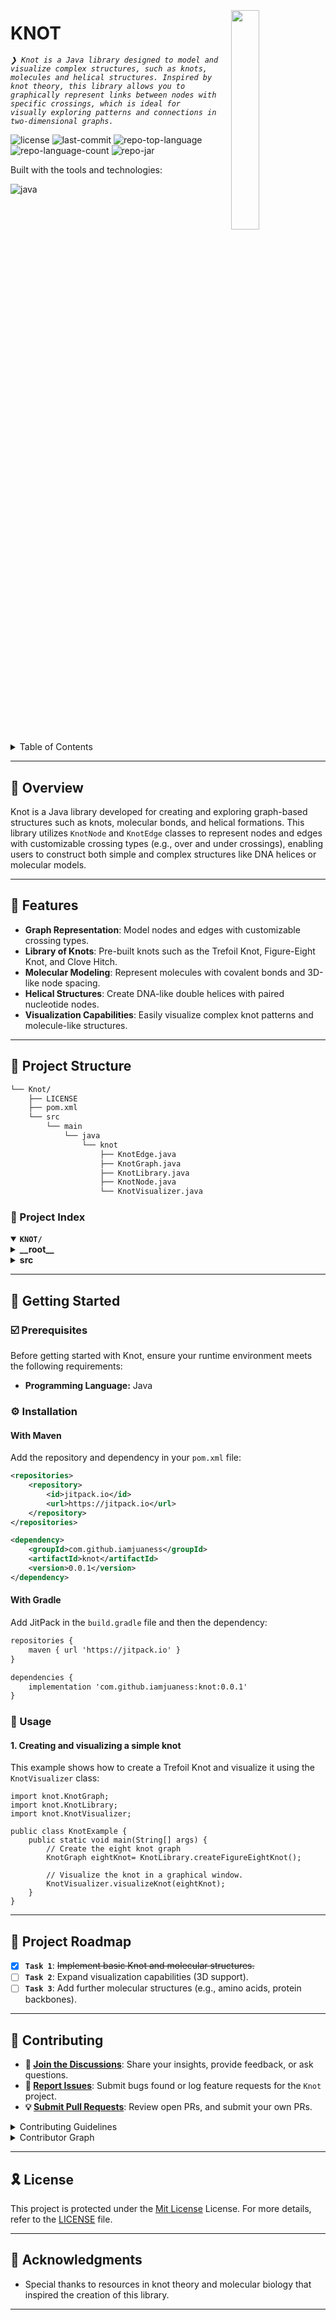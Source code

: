 <div align="left" style="position: relative;">
<img src="https://img.icons8.com/external-tal-revivo-regular-tal-revivo/96/external-readme-is-a-easy-to-build-a-developer-hub-that-adapts-to-the-user-logo-regular-tal-revivo.png" align="right" width="30%" style="margin: -20px 0 0 20px;">
<h1>KNOT</h1>
<p align="left">
	<em><code>❯ Knot is a Java library designed to model and visualize complex structures, such as knots, molecules and helical structures. Inspired by knot theory, this library allows you to graphically represent links between nodes with specific crossings, which is ideal for visually exploring patterns and connections in two-dimensional graphs.</code></em>
</p>
<p align="left">
	<img src="https://img.shields.io/github/license/iamjuaness/Knot?style=flat-square&logo=opensourceinitiative&logoColor=white&color=09f79f" alt="license">
	<img src="https://img.shields.io/github/last-commit/iamjuaness/Knot?style=flat-square&logo=git&logoColor=white&color=09f79f" alt="last-commit">
	<img src="https://img.shields.io/github/languages/top/iamjuaness/Knot?style=flat-square&color=09f79f" alt="repo-top-language">
	<img src="https://img.shields.io/github/languages/count/iamjuaness/Knot?style=flat-square&color=09f79f" alt="repo-language-count">
	<img src="https://jitpack.io/v/iamjuaness/Knot.svg" alt="repo-jar">
</p>
<p align="left">Built with the tools and technologies:</p>
<p align="left">
	<img src="https://img.shields.io/badge/java-%23ED8B00.svg?style=flat-square&logo=openjdk&logoColor=white" alt="java">
</p>
</div>
<br clear="right">

<details><summary>Table of Contents</summary>

- [📍 Overview](#-overview)
- [👾 Features](#-features)
- [📁 Project Structure](#-project-structure)
  - [📂 Project Index](#-project-index)
- [🚀 Getting Started](#-getting-started)
  - [☑️ Prerequisites](#-prerequisites)
  - [⚙️ Installation](#-installation)
  - [🤖 Usage](#🤖-usage)
  - [🧪 Testing](#🧪-testing)
- [📌 Project Roadmap](#-project-roadmap)
- [🔰 Contributing](#-contributing)
- [🎗 License](#-license)
- [🙌 Acknowledgments](#-acknowledgments)

</details>
<hr>

## 📍 Overview

Knot is a Java library developed for creating and exploring graph-based structures such as knots, molecular bonds, and helical formations. This library utilizes `KnotNode` and `KnotEdge` classes to represent nodes and edges with customizable crossing types (e.g., over and under crossings), enabling users to construct both simple and complex structures like DNA helices or molecular models.

---

## 👾 Features

- **Graph Representation**: Model nodes and edges with customizable crossing types.
- **Library of Knots**: Pre-built knots such as the Trefoil Knot, Figure-Eight Knot, and Clove Hitch.
- **Molecular Modeling**: Represent molecules with covalent bonds and 3D-like node spacing.
- **Helical Structures**: Create DNA-like double helices with paired nucleotide nodes.
- **Visualization Capabilities**: Easily visualize complex knot patterns and molecule-like structures.

---

## 📁 Project Structure

```sh
└── Knot/
    ├── LICENSE
    ├── pom.xml
    └── src
        └── main
            └── java
                └── knot
                    ├── KnotEdge.java
                    ├── KnotGraph.java
                    ├── KnotLibrary.java
                    ├── KnotNode.java
                    └── KnotVisualizer.java
```


### 📂 Project Index
<details open>
	<summary><b><code>KNOT/</code></b></summary>
	<details> <!-- __root__ Submodule -->
		<summary><b>__root__</b></summary>
		<blockquote>
			<table>
			</table>
		</blockquote>
	</details>
	<details> <!-- src Submodule -->
		<summary><b>src</b></summary>
		<blockquote>
			<details>
				<summary><b>main</b></summary>
				<blockquote>
					<details>
						<summary><b>java</b></summary>
						<blockquote>
							<details>
								<summary><b>knot</b></summary>
								<blockquote>
									<table>
									<tr>
										<td><b><a href='https://github.com/iamjuaness/Knot/blob/master/src/main/java/knot/KnotVisualizer.java'>KnotVisualizer.java</a></b></td>
										<td><code>❯ REPLACE-ME</code></td>
									</tr>
									<tr>
										<td><b><a href='https://github.com/iamjuaness/Knot/blob/master/src/main/java/knot/KnotGraph.java'>KnotGraph.java</a></b></td>
										<td><code>❯ REPLACE-ME</code></td>
									</tr>
									<tr>
										<td><b><a href='https://github.com/iamjuaness/Knot/blob/master/src/main/java/knot/KnotLibrary.java'>KnotLibrary.java</a></b></td>
										<td><code>❯ REPLACE-ME</code></td>
									</tr>
									<tr>
										<td><b><a href='https://github.com/iamjuaness/Knot/blob/master/src/main/java/knot/KnotEdge.java'>KnotEdge.java</a></b></td>
										<td><code>❯ REPLACE-ME</code></td>
									</tr>
									<tr>
										<td><b><a href='https://github.com/iamjuaness/Knot/blob/master/src/main/java/knot/KnotNode.java'>KnotNode.java</a></b></td>
										<td><code>❯ REPLACE-ME</code></td>
									</tr>
									</table>
								</blockquote>
							</details>
						</blockquote>
					</details>
				</blockquote>
			</details>
		</blockquote>
	</details>
</details>

---
## 🚀 Getting Started

### ☑️ Prerequisites

Before getting started with Knot, ensure your runtime environment meets the following requirements:

- **Programming Language:** Java


### ⚙️ Installation

#### With Maven

Add the repository and dependency in your `pom.xml` file:

````xml
<repositories>
    <repository>
        <id>jitpack.io</id>
        <url>https://jitpack.io</url>
    </repository>
</repositories>

<dependency>
    <groupId>com.github.iamjuaness</groupId>
    <artifactId>knot</artifactId>
    <version>0.0.1</version>
</dependency>
````
#### With Gradle

Add JitPack in the `build.gradle` file and then the dependency:

````xml
repositories {
    maven { url 'https://jitpack.io' }
}

dependencies {
    implementation 'com.github.iamjuaness:knot:0.0.1'
}
````



### 🤖 Usage
#### 1. Creating and visualizing a simple knot

This example shows how to create a Trefoil Knot and visualize it using the `KnotVisualizer` class:

````class
import knot.KnotGraph;
import knot.KnotLibrary;
import knot.KnotVisualizer;

public class KnotExample {
    public static void main(String[] args) {
        // Create the eight knot graph
        KnotGraph eightKnot= KnotLibrary.createFigureEightKnot();

        // Visualize the knot in a graphical window.
        KnotVisualizer.visualizeKnot(eightKnot);
    }
}
````

---
## 📌 Project Roadmap

- [X] **`Task 1`**: <strike>Implement basic Knot and molecular structures.</strike>
- [ ] **`Task 2`**: Expand visualization capabilities (3D support).
- [ ] **`Task 3`**: Add further molecular structures (e.g., amino acids, protein backbones).

---

## 🔰 Contributing

- **💬 [Join the Discussions](https://github.com/iamjuaness/Knot/discussions)**: Share your insights, provide feedback, or ask questions.
- **🐛 [Report Issues](https://github.com/iamjuaness/Knot/issues)**: Submit bugs found or log feature requests for the `Knot` project.
- **💡 [Submit Pull Requests](https://github.com/iamjuaness/Knot/blob/main/CONTRIBUTING.md)**: Review open PRs, and submit your own PRs.

<details closed>
<summary>Contributing Guidelines</summary>

1. **Fork the Repository**: Start by forking the project repository to your github account.
2. **Clone Locally**: Clone the forked repository to your local machine using a git client.
   ```sh
   git clone https://github.com/iamjuaness/Knot
   ```
3. **Create a New Branch**: Always work on a new branch, giving it a descriptive name.
   ```sh
   git checkout -b new-feature-x
   ```
4. **Make Your Changes**: Develop and test your changes locally.
5. **Commit Your Changes**: Commit with a clear message describing your updates.
   ```sh
   git commit -m 'Implemented new feature x.'
   ```
6. **Push to github**: Push the changes to your forked repository.
   ```sh
   git push origin new-feature-x
   ```
7. **Submit a Pull Request**: Create a PR against the original project repository. Clearly describe the changes and their motivations.
8. **Review**: Once your PR is reviewed and approved, it will be merged into the main branch. Congratulations on your contribution!
</details>

<details closed>
<summary>Contributor Graph</summary>
<br>
<p align="left">
   <a href="https://github.com{/iamjuaness/Knot/}graphs/contributors">
      <img src="https://contrib.rocks/image?repo=iamjuaness/Knot">
   </a>
</p>
</details>

---

## 🎗 License

This project is protected under the [Mit License](https://choosealicense.com/licenses/mit/) License. For more details, refer to the [LICENSE](https://github.com/iamjuaness/knot/blob/master/LICENSE) file.

---

## 🙌 Acknowledgments

- Special thanks to resources in knot theory and molecular biology that inspired the creation of this library.

---

